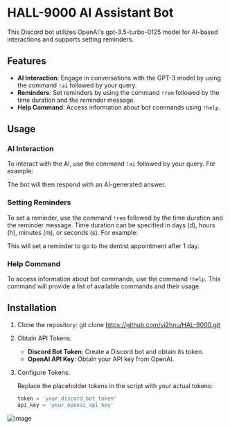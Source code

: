 # HALL-9000 AI Assistant Bot

This Discord bot utilizes OpenAI's gpt-3.5-turbo-0125 model for AI-based interactions and supports setting reminders. 

## Features

- **AI Interaction**: Engage in conversations with the GPT-3 model by using the command `!ai` followed by your query.
- **Reminders**: Set reminders by using the command `!rem` followed by the time duration and the reminder message.
- **Help Command**: Access information about bot commands using `!help`.

## Usage

### AI Interaction

To interact with the AI, use the command `!ai` followed by your query. For example:


The bot will then respond with an AI-generated answer.

### Setting Reminders

To set a reminder, use the command `!rem` followed by the time duration and the reminder message. Time duration can be specified in days (d), hours (h), minutes (m), or seconds (s). For example:

This will set a reminder to go to the dentist appointment after 1 day.

### Help Command

To access information about bot commands, use the command `!help`. This command will provide a list of available commands and their usage.

## Installation

1. Clone the repository:
git clone https://github.com/vi2hnu/HAL-9000.git


2. Obtain API Tokens:

   - **Discord Bot Token**: Create a Discord bot and obtain its token.
   - **OpenAI API Key**: Obtain your API key from OpenAI.

3. Configure Tokens:

   Replace the placeholder tokens in the script with your actual tokens:

   ```python
   token = 'your_discord_bot_token'
   api_key = 'your_openai_api_key'


![image](https://github.com/vi2hnu/HAL-9000/assets/130527742/99022fee-4405-4c3d-ae20-841a1f91323f)


